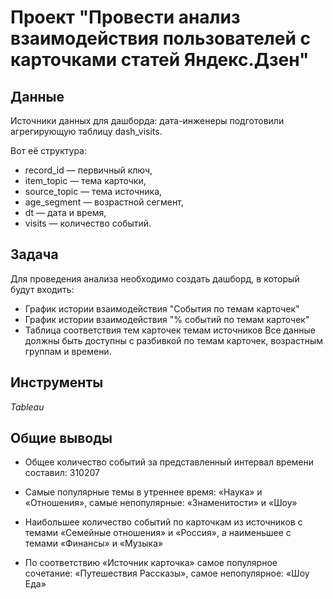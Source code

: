 # Проект "Провести анализ взаимодействия пользователей с карточками статей Яндекс.Дзен"

## Данные

Источники данных для дашборда: дата-инженеры подготовили агрегирующую таблицу dash_visits. 

Вот её структура:
- record_id — первичный ключ,
- item_topic — тема карточки,
- source_topic — тема источника,
- age_segment — возрастной сегмент,
- dt — дата и время,
- visits — количество событий.

## Задача

Для проведения анализа необходимо создать дашборд, в который будут входить:
- График истории взаимодействия "События по темам карточек"
- График истории взаимодействия "% событий по темам карточек"
- Таблица соответствия тем карточек темам источников
Все данные должны быть доступны с разбивкой по темам карточек, возрастным группам и времени.

## Инструменты
*Tableau*

## Общие выводы

- Общее количество событий за представленный интервал времени
составил: 310207

- Самые популярные темы в утреннее время: «Наука» и
«Отношения», самые непопулярные: «Знаменитости» и «Шоу»

- Наибольшее количество событий по карточкам из источников с
темами «Семейные отношения» и «Россия», а наименьшее с
темами «Финансы» и «Музыка»

- По соответствию «Источник карточка» самое популярное
сочетание: «Путешествия Рассказы», самое непопулярное: «Шоу
Еда»
